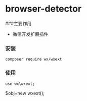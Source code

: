 browser-detector
===================
###主要作用
* 微信开发扩展插件



### 安装
    
    composer require wx/wxext

### 使用

    use wx\wxext;
  
   $obj=new wxext();

